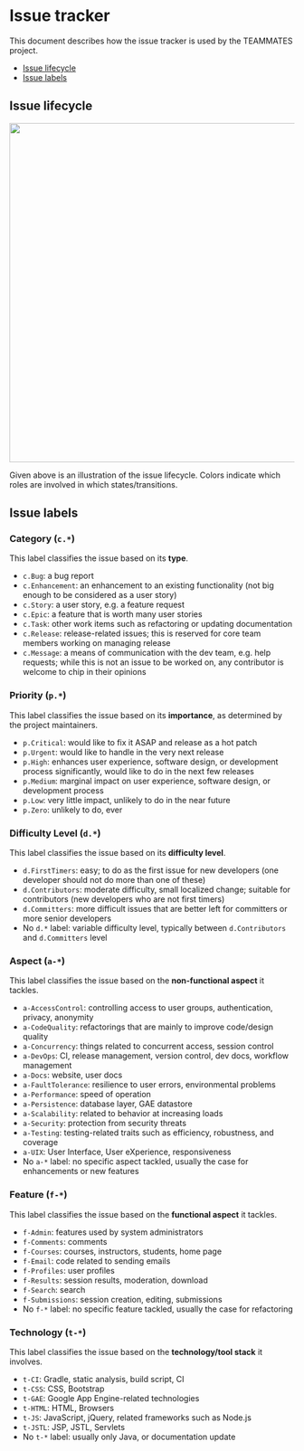# Issue tracker

This document describes how the issue tracker is used by the TEAMMATES project.

* [Issue lifecycle](#issue-lifecycle)
* [Issue labels](#issue-labels)

## Issue lifecycle

<img src="images/IssueLifecycle.png" width="600">

Given above is an illustration of the issue lifecycle.
Colors indicate which roles are involved in which states/transitions.

## Issue labels

### Category (`c.*`)

This label classifies the issue based on its **type**.

* `c.Bug`: a bug report
* `c.Enhancement`: an enhancement to an existing functionality (not big enough to be considered as a user story)
* `c.Story`: a user story, e.g. a feature request
* `c.Epic`: a feature that is worth many user stories
* `c.Task`: other work items such as refactoring or updating documentation
* `c.Release`: release-related issues; this is reserved for core team members working on managing release
* `c.Message`: a means of communication with the dev team, e.g. help requests; while this is not an issue to be worked on, any contributor is welcome to chip in their opinions

### Priority (`p.*`)

This label classifies the issue based on its **importance**, as determined by the project maintainers.

* `p.Critical`: would like to fix it ASAP and release as a hot patch
* `p.Urgent`: would like to handle in the very next release
* `p.High`: enhances user experience, software design, or development process significantly, would like to do in the next few releases
* `p.Medium`: marginal impact on user experience, software design, or development process
* `p.Low`: very little impact, unlikely to do in the near future
* `p.Zero`: unlikely to do, ever

### Difficulty Level (`d.*`)

This label classifies the issue based on its **difficulty level**.

* `d.FirstTimers`: easy; to do as the first issue for new developers (one developer should not do more than one of these)
* `d.Contributors`: moderate difficulty, small localized change; suitable for contributors (new developers who are not first timers)
* `d.Committers`: more difficult issues that are better left for committers or more senior developers
* No `d.*` label: variable difficulty level, typically between `d.Contributors` and `d.Committers` level

### Aspect (`a-*`)

This label classifies the issue based on the **non-functional aspect** it tackles.

* `a-AccessControl`: controlling access to user groups, authentication, privacy, anonymity
* `a-CodeQuality`: refactorings that are mainly to improve code/design quality
* `a-Concurrency`: things related to concurrent access, session control
* `a-DevOps`: CI, release management, version control, dev docs, workflow management
* `a-Docs`: website, user docs
* `a-FaultTolerance`: resilience to user errors, environmental problems
* `a-Performance`: speed of operation
* `a-Persistence`: database layer, GAE datastore
* `a-Scalability`: related to behavior at increasing loads
* `a-Security`: protection from security threats
* `a-Testing`: testing-related traits such as efficiency, robustness, and coverage
* `a-UIX`: User Interface, User eXperience, responsiveness
* No `a-*` label: no specific aspect tackled, usually the case for enhancements or new features

### Feature (`f-*`)

This label classifies the issue based on the **functional aspect** it tackles.

* `f-Admin`: features used by system administrators
* `f-Comments`: comments
* `f-Courses`: courses, instructors, students, home page
* `f-Email`: code related to sending emails
* `f-Profiles`: user profiles
* `f-Results`: session results, moderation, download
* `f-Search`: search
* `f-Submissions`: session creation, editing, submissions
* No `f-*` label: no specific feature tackled, usually the case for refactoring

### Technology (`t-*`)

This label classifies the issue based on the **technology/tool stack** it involves.

* `t-CI`: Gradle, static analysis, build script, CI
* `t-CSS`: CSS, Bootstrap
* `t-GAE`: Google App Engine-related technologies
* `t-HTML`: HTML, Browsers
* `t-JS`: JavaScript, jQuery, related frameworks such as Node.js
* `t-JSTL`: JSP, JSTL, Servlets
* No `t-*` label: usually only Java, or documentation update
